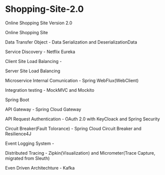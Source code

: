# Shopping-Site-2.0
Online Shopping Site Version 2.0

Online Shopping Site

Data Transfer Object - Data Serialization and DeserializationData

Service Discovery - Netflix Eureka

Client Site Load Balancing -

Server Site Load Balancing

Microservice Internal Comunication - Spring WebFlux(WebClient)

Integration testing - MockMVC and Mockito

Spring Boot

API Gateway - Spring Cloud Gateway

API Request Authentication - OAuth 2.0 with KeyCloack and Spring Security

Circuit Breaker(Fault Tolorance) - Spring Cloud Circuit Breaker and Resilience4J

Event Logging System -

Distributed Tracing - Zipkin(Visualization) and Micrometer(Trace Capture, migrated from Sleuth)

Even Driven Architechture - Kafka
